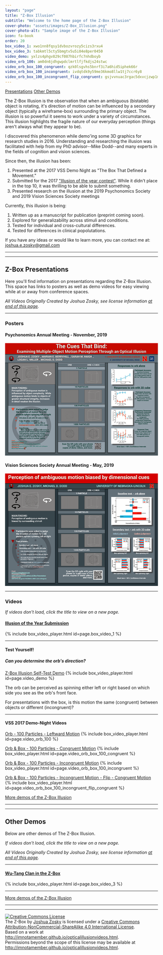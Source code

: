```yaml
---
layout: "page"
title: "Z-Box Illusion"
subtitle: "Welcome to the home page of the Z-Box Illusion"
cover-photo: "assets/images/Z-Box_Illusion.png"
cover-photo-alt: "Sample image of the Z-Box Illusion"
icon: fa-book
order: 20
box_video_1: xwo1nn8fqsy1dvbozvrozy5cizs3rxu4
box_video_3: tabkmtl5cty5bmgtv5u5i04e8per0450
video_demo: yxlzs4phgv829cf087hbirfc7nhdboyb
video_orb_100: am0dn6jdhgwpdclmrtlfjfkdjs24stwc
video_orb_box_100_congruent: qzk0lsgvhs5bnrf3i7a6hid5iphek66r
video_orb_box_100_incongruent: ivdqtdk9y59me36kmo8llw1tj7ccr6y8
video_orb_box_100_incongruent_flip_congruent: gsjvvnuac3rgac5dxvcjzwp1mn9xql4n 
---
```


<a href="#presentations" class="button scrolly">Presentations</a>
<a href="#demos" class="button scrolly">Other Demos</a>

The Z-Box Illusion is the observation that when an ambiguous (bistable) object is rotating, it's direction of motion can be influenced by a secondary object (typically a wireframe-box) surrounding the primary object. The illusion is so powerful it seems to work under a variety of circumstances. This illusion highlights the fragile nature of our everyday perception (things aren't always what they appear to be).

I discovered this phenomenon while demo'ing some 3D graphics for research studies in 2016. Understanding and researching the illusion was facilitated with help from my PhD advisor--Mike Dodd--and many experts in the fields of cognition and vision sciences.

Since then, the illusion has been:
1. Presented at the 2017 VSS Demo Night as "The Box That Defined a Movement."
2. Submitted for the 2017 ["Illusion of the year contest"](http://illusionoftheyear.com/). While it didn't place in the top 10, it was thrilling to be able to submit something.
3. Presented research on the illusion at the 2019 Psychonomics Society and 2019 Vision Sciences Society meetings

Currently, this illusion is being:
1. Written up as a manuscript for publication (preprint coming soon).
2. Explored for generalizability across stimuli and conditions.
3. Tested for individual and cross-cultural differences.
4. Tested for differences in clinical popolutations.

If you have any ideas or would like to learn more, you can contact me at: <joshua.e.zosky@gmail.com>

----
****

<section id="presentations"></section>

## Z-Box Presentations

Here you'll find information on presentations regarding the Z-Box Illusion. This space has links to posters as well as demo videos for easy viewing while at or away from conference spaces.

_All Videos Originally Created by Joshua Zosky, see license information [at end of this page](#license)._

----


### Posters

#### Psychonomics Annual Meeting - November, 2019

[![poster 1][poster1]](https://imnotamember.github.io/assets/documents/Z-Box_Poster.Psychonomics.2019.pdf)

#### Vision Sciences Society Annual Meeting - May, 2019

[![poster 2][poster2]](https://imnotamember.github.io/assets/documents/Z-Box_Poster.VSS.2019.pdf)

----


### Videos
*If videos don't load, click the title to view on a new page.*

#### [Illusion of the Year Submission](https://unl.box.com/s/xwo1nn8fqsy1dvbozvrozy5cizs3rxu4)
{% include box_video_player.html id=page.box_video_1 %}

----

#### Test Yourself!
##### Can you determine the orb's direction?

[Z-Box Illusion Self-Test Demo](https://unl.box.com/v/Z-Box-Illusion)
{% include box_video_player.html id=page.video_demo %}

The orb can be perceived as spinning either left or right based on which side you see as the orb's front face.

For presentations with the box, is this motion the same (congruent) between objects or different (incongruent)?

----

#### VSS 2017 Demo-Night Videos

[Orb - 100 Particles - Leftward Motion](https://unl.box.com/s/am0dn6jdhgwpdclmrtlfjfkdjs24stwc)
{% include box_video_player.html id=page.video_orb_100 %}

[Orb & Box - 100 Particles - Congruent Motion](https://unl.box.com/s/qzk0lsgvhs5bnrf3i7a6hid5iphek66r)
{% include box_video_player.html id=page.video_orb_box_100_congruent %}

[Orb & Box - 100 Particles - Incongruent Motion](https://unl.box.com/s/ivdqtdk9y59me36kmo8llw1tj7ccr6y8)
{% include box_video_player.html id=page.video_orb_box_100_incongruent %}

[Orb & Box - 100 Particles - Incongruent Motion - Flip - Congruent Motion](https://unl.box.com/s/gsjvvnuac3rgac5dxvcjzwp1mn9xql4n)
{% include box_video_player.html id=page.video_orb_box_100_incongruent_flip_congruent %}

[More demos of the Z-Box Illusion](https://imnotamember.github.io/z-box_videos)

----
****

<section id="demos"></section>

## Other Demos

Below are other demos of The Z-Box Illusion.

*If videos don't load, click the title to view on a new page.*

_All Videos Originally Created by Joshua Zosky, see license information [at end of this page](#license)._

----

#### [Wu-Tang Clan in the Z-Box](https://unl.box.com/s/tabkmtl5cty5bmgtv5u5i04e8per0450)
{% include box_video_player.html id=page.box_video_3 %}

----

[More demos of the Z-Box Illusion](https://imnotamember.github.io/z-box_videos)

----
****

<section id="license">
<a rel="license" href="http://creativecommons.org/licenses/by-nc-sa/4.0/">
    <img alt="Creative Commons License" style="border-width:0" src="https://i.creativecommons.org/l/by-nc-sa/4.0/88x31.png" />
</a>
<br />
<span xmlns:dct="http://purl.org/dc/terms/" href="http://purl.org/dc/dcmitype/MovingImage" property="dct:title" rel="dct:type">The Z-Box</span> by <a xmlns:cc="http://creativecommons.org/ns#" href="http://imnotamember.github.io/opticalillusionvideos.html" property="cc:attributionName" rel="cc:attributionURL">Joshua Zosky</a> is licensed under a <a rel="license" href="http://creativecommons.org/licenses/by-nc-sa/4.0/">Creative Commons Attribution-NonCommercial-ShareAlike 4.0 International License</a>.<br />Based on a work at <a xmlns:dct="http://purl.org/dc/terms/" href="http://imnotamember.github.io/opticalillusionvideos.html" rel="dct:source">http://imnotamember.github.io/opticalillusionvideos.html</a>.<br />Permissions beyond the scope of this license may be available at <a xmlns:cc="http://creativecommons.org/ns#" href="http://imnotamember.github.io/opticalillusionvideos.html" rel="cc:morePermissions">http://imnotamember.github.io/opticalillusionvideos.html</a>.
</section>

[poster1]: assets/images/Z-Box_Poster.Psychonomics.2019.png "Psychonomics 2019"
[poster2]: assets/images/Z-Box_Poster.VSS.2019.png "VSS 2019"
